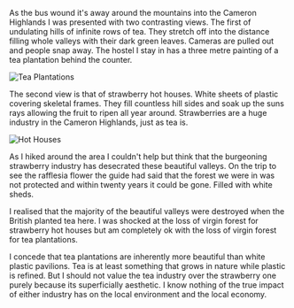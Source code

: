 As the bus wound it's away around the mountains into the Cameron Highlands I was presented with two contrasting views. The first of undulating hills of infinite rows of tea. They stretch off into the distance filling whole valleys with their dark green leaves. Cameras are pulled out and people snap away. The hostel I stay in has a three metre painting of a tea plantation behind the counter.

![Tea Plantations](https://s3.amazonaws.com/distributedlife.com/travel/images/DSCF4844.jpg)

The second view is that of strawberry hot houses. White sheets of plastic covering skeletal frames. They fill countless hill sides and soak up the suns rays allowing the fruit to ripen all year around. Strawberries are a huge industry in the Cameron Highlands, just as tea is.

![Hot Houses](https://s3.amazonaws.com/distributedlife.com/travel/images/DSCF5581.jpg)

As I hiked around the area I couldn't help but think that the burgeoning strawberry industry has desecrated these beautiful valleys. On the trip to see the rafflesia flower the guide had said that the forest we were in was not protected and within twenty years it could be gone. Filled with white sheds.

I realised that the majority of the beautiful valleys were destroyed when the British planted tea here. I was shocked at the loss of virgin forest for strawberry hot houses but am completely ok with the loss of virgin forest for tea plantations. 

I concede that tea plantations are inherently more beautiful than white plastic pavilions. Tea is at least something that grows in nature while plastic is refined. But I should not value the tea industry over the strawberry one purely because its superficially aesthetic. I know nothing of the true impact of either industry has on the local environment and the local economy.